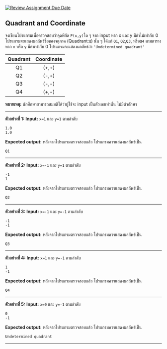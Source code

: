[![Review Assignment Due Date](https://classroom.github.com/assets/deadline-readme-button-22041afd0340ce965d47ae6ef1cefeee28c7c493a6346c4f15d667ab976d596c.svg)](https://classroom.github.com/a/FB5LTL4p)
## Quadrant and Coordinate
จงเขียนโปรแกรมเพื่อตรวจสอบว่าจุดพิกัด `P(x,y)`ใด ๆ จาก input หาก x และ y มีค่าไม่เท่ากับ 0 โปรแกรมจะแสดงผลลัพธ์ชื่อของจตุภาค (Quadrant:`Q`) นั้น ๆ ได้แก่ `Q1`, `Q2`,`Q3`, หรือ`Q4` ตามตาราง หาก `x` หรือ `y` มีค่าเท่ากับ 0 โปรแกรมจะแสดงผลลัพธ์ว่า `'Undetermined quadrant'`

| Quadrant | Coordinate |
|:--------:|:----------:|
|    Q1    |    (+,+)   |
|    Q2    |    (-,+)   |
|    Q3    |    (-,-)   |
|    Q4    |    (+,-)   |

**หมายเหตุ:** นักศึกษาสามารถสมมติได้ว่าผู้ใช้จะ input เป็นตัวเลขเท่านั้น ไม่มีตัวอักษร 
<hr>

**ตัวอย่างที่ 1:**
**Input:** `x=1` และ  `y=1` ตามลำดับ
```
1.0
1.0
```
**Expected output:** หลังจากโปรแกรมตรวจสอบแล้ว โปรแกรมควรแสดงผลลัพธ์เป็น
```
Q1
```
<hr>

**ตัวอย่างที่ 2:**
**Input:** `x=-1` และ  `y=1` ตามลำดับ
```
-1
1
```
**Expected output:** หลังจากโปรแกรมตรวจสอบแล้ว โปรแกรมควรแสดงผลลัพธ์เป็น
```
Q2
```
<hr>

**ตัวอย่างที่ 3:**
**Input:** `x=-1` และ  `y=-1` ตามลำดับ
```
-1
-1
```
**Expected output:** หลังจากโปรแกรมตรวจสอบแล้ว โปรแกรมควรแสดงผลลัพธ์เป็น
```
Q3
```
<hr>

**ตัวอย่างที่ 4:**
**Input:** `x=1` และ  `y=-1` ตามลำดับ
```
1
-1
```
**Expected output:** หลังจากโปรแกรมตรวจสอบแล้ว โปรแกรมควรแสดงผลลัพธ์เป็น
```
Q4
```
<hr>

**ตัวอย่างที่ 5:**
**Input:** `x=0` และ  `y=-1` ตามลำดับ
```
0
-1
```
**Expected output:** หลังจากโปรแกรมตรวจสอบแล้ว โปรแกรมควรแสดงผลลัพธ์เป็น
```
Undetermined quadrant
```
<hr>

